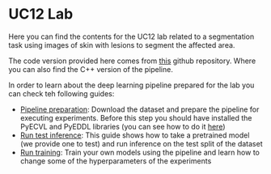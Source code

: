 # UC12 Lab

Here you can find the contents for the UC12 lab related to a segmentation task using images of skin with lesions to segment the affected area.

The code version provided here comes from [this](https://github.com/deephealthproject/use-case-pipelines) github repository. Where you can also find the C++ version
of the pipeline.

In order to learn about the deep learning pipeline prepared for the lab you can check teh following guides:

- [Pipeline preparation](00_pipeline_preparation.md): Download the dataset and prepare the pipeline for executing experiments. Before this step you should have installed the PyECVL and PyEDDL libraries (you can see how to do it [here](https://github.com/deephealthproject/winter-school/blob/main/lab/01_installation/README.md))
- [Run test inference](01_run_test_inference.md): This guide shows how to take a pretrained model (we provide one to test) and run inference on the test split of the dataset
- [Run training](02_run_training.md): Train your own models using the pipeline and learn how to change some of the hyperparameters of the experiments
